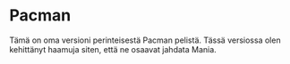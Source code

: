 <h1> Pacman </h1>

Tämä on oma versioni perinteisestä Pacman pelistä. Tässä versiossa olen kehittänyt haamuja siten, että ne osaavat jahdata Mania.
